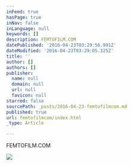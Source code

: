 ```yaml
---
inFeed: true
hasPage: true
inNav: false
inLanguage: null
keywords: []
description: FEMTOFILM.COM
datePublished: '2016-04-23T03:29:56.991Z'
dateModified: '2016-04-23T03:29:05.325Z'
title: ''
author: []
authors: []
publisher:
  name: null
  domain: null
  url: null
  favicon: null
starred: false
sourcePath: _posts/2016-04-23-femtofilmcom.md
published: true
url: femtofilmcom/index.html
_type: Article

---
```

FEMTOFILM.COM

  
![](https://the-grid-user-content.s3-us-west-2.amazonaws.com/9f59f9ff-003f-427a-96d1-8019876a1e43.png)